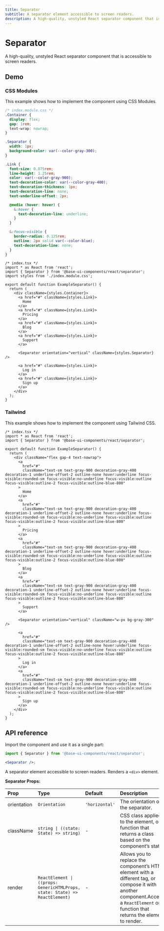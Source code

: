 ```yaml
---
title: Separator
subtitle: A separator element accessible to screen readers.
description: A high-quality, unstyled React separator component that is accessible to screen readers.
---
```


# Separator

A high-quality, unstyled React separator component that is accessible to screen readers.

## Demo

### CSS Modules

This example shows how to implement the component using CSS Modules.

```css
/* index.module.css */
.Container {
  display: flex;
  gap: 1rem;
  text-wrap: nowrap;
}

.Separator {
  width: 1px;
  background-color: var(--color-gray-300);
}

.Link {
  font-size: 0.875rem;
  line-height: 1.25rem;
  color: var(--color-gray-900);
  text-decoration-color: var(--color-gray-400);
  text-decoration-thickness: 1px;
  text-decoration-line: none;
  text-underline-offset: 2px;

  @media (hover: hover) {
    &:hover {
      text-decoration-line: underline;
    }
  }

  &:focus-visible {
    border-radius: 0.125rem;
    outline: 2px solid var(--color-blue);
    text-decoration-line: none;
  }
}
```

```tsx
/* index.tsx */
import * as React from 'react';
import { Separator } from '@base-ui-components/react/separator';
import styles from './index.module.css';

export default function ExampleSeparator() {
  return (
    <div className={styles.Container}>
      <a href="#" className={styles.Link}>
        Home
      </a>
      <a href="#" className={styles.Link}>
        Pricing
      </a>
      <a href="#" className={styles.Link}>
        Blog
      </a>
      <a href="#" className={styles.Link}>
        Support
      </a>

      <Separator orientation="vertical" className={styles.Separator} />

      <a href="#" className={styles.Link}>
        Log in
      </a>
      <a href="#" className={styles.Link}>
        Sign up
      </a>
    </div>
  );
}
```

### Tailwind

This example shows how to implement the component using Tailwind CSS.

```tsx
/* index.tsx */
import * as React from 'react';
import { Separator } from '@base-ui-components/react/separator';

export default function ExampleSeparator() {
  return (
    <div className="flex gap-4 text-nowrap">
      <a
        href="#"
        className="text-sm text-gray-900 decoration-gray-400 decoration-1 underline-offset-2 outline-none hover:underline focus-visible:rounded-sm focus-visible:no-underline focus-visible:outline focus-visible:outline-2 focus-visible:outline-blue-800"
      >
        Home
      </a>
      <a
        href="#"
        className="text-sm text-gray-900 decoration-gray-400 decoration-1 underline-offset-2 outline-none hover:underline focus-visible:rounded-sm focus-visible:no-underline focus-visible:outline focus-visible:outline-2 focus-visible:outline-blue-800"
      >
        Pricing
      </a>
      <a
        href="#"
        className="text-sm text-gray-900 decoration-gray-400 decoration-1 underline-offset-2 outline-none hover:underline focus-visible:rounded-sm focus-visible:no-underline focus-visible:outline focus-visible:outline-2 focus-visible:outline-blue-800"
      >
        Blog
      </a>
      <a
        href="#"
        className="text-sm text-gray-900 decoration-gray-400 decoration-1 underline-offset-2 outline-none hover:underline focus-visible:rounded-sm focus-visible:no-underline focus-visible:outline focus-visible:outline-2 focus-visible:outline-blue-800"
      >
        Support
      </a>

      <Separator orientation="vertical" className="w-px bg-gray-300" />

      <a
        href="#"
        className="text-sm text-gray-900 decoration-gray-400 decoration-1 underline-offset-2 outline-none hover:underline focus-visible:rounded-sm focus-visible:no-underline focus-visible:outline focus-visible:outline-2 focus-visible:outline-blue-800"
      >
        Log in
      </a>
      <a
        href="#"
        className="text-sm text-gray-900 decoration-gray-400 decoration-1 underline-offset-2 outline-none hover:underline focus-visible:rounded-sm focus-visible:no-underline focus-visible:outline focus-visible:outline-2 focus-visible:outline-blue-800"
      >
        Sign up
      </a>
    </div>
  );
}
```

## API reference

Import the component and use it as a single part:

```jsx title="Anatomy"
import { Separator } from '@base-ui-components/react/separator';

<Separator />;
```

A separator element accessible to screen readers.
Renders a `<div>` element.

**Separator Props:**

| Prop        | Type                                                                        | Default        | Description                                                                                                                                                                                  |
| :---------- | :-------------------------------------------------------------------------- | :------------- | :------------------------------------------------------------------------------------------------------------------------------------------------------------------------------------------- |
| orientation | `Orientation`                                                               | `'horizontal'` | The orientation of the separator.                                                                                                                                                            |
| className   | `string \| ((state: State) => string)`                                      | -              | CSS class applied to the element, or a function that&#xA;returns a class based on the component’s state.                                                                                     |
| render      | `ReactElement \| ((props: GenericHTMLProps, state: State) => ReactElement)` | -              | Allows you to replace the component’s HTML element&#xA;with a different tag, or compose it with another component.Accepts a `ReactElement` or a function that returns the element to render. |
